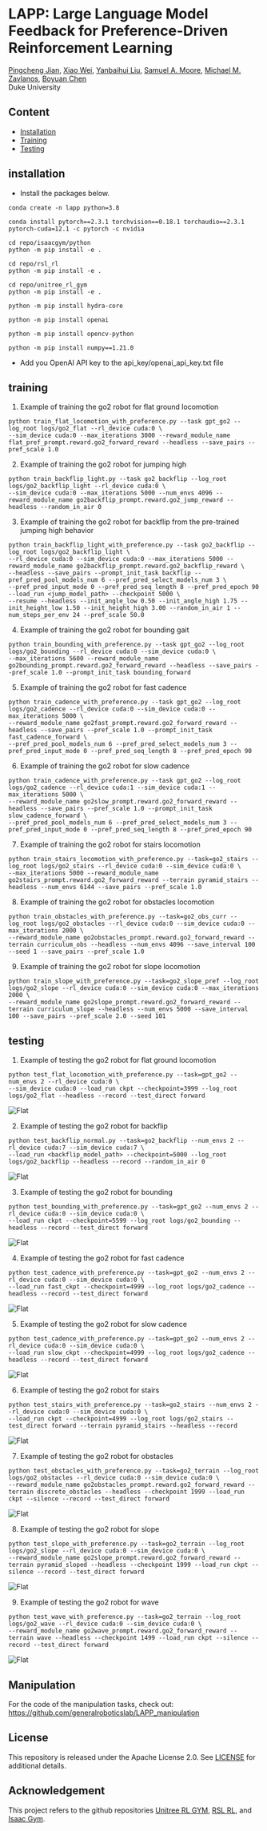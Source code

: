 # LAPP: Large Language Model Feedback for Preference-Driven Reinforcement Learning

[Pingcheng Jian](https://pingcheng-jian.github.io/),
[Xiao Wei](https://www.linkedin.com/in/xiao-wei-36a10b325/),
[Yanbaihui Liu](https://www.linkedin.com/in/yanbaihui-liu-19077216b/),
[Samuel A. Moore](https://samavmoore.github.io/),
[Michael M. Zavlanos](https://mems.duke.edu/faculty/michael-zavlanos),
[Boyuan Chen](http://boyuanchen.com/)
<br>
Duke University
<br>

## Content

- [Installation](#installation)
- [Training](#training)
- [Testing](#testing)

## installation
- Install the packages below.
```
conda create -n lapp python=3.8

conda install pytorch==2.3.1 torchvision==0.18.1 torchaudio==2.3.1 pytorch-cuda=12.1 -c pytorch -c nvidia

cd repo/isaacgym/python
python -m pip install -e .

cd repo/rsl_rl
python -m pip install -e .

cd repo/unitree_rl_gym
python -m pip install -e .

python -m pip install hydra-core

python -m pip install openai

python -m pip install opencv-python

python -m pip install numpy==1.21.0
```

- Add you OpenAI API key to the api_key/openai_api_key.txt file

## training
1. Example of training the go2 robot for flat ground locomotion
```
python train_flat_locomotion_with_preference.py --task gpt_go2 --log_root logs/go2_flat --rl_device cuda:0 \ 
--sim_device cuda:0 --max_iterations 3000 --reward_module_name flat_pref_prompt.reward.go2_forward_reward --headless --save_pairs --pref_scale 1.0
```

2. Example of training the go2 robot for jumping high
```
python train_backflip_light.py --task go2_backflip --log_root logs/go2_backflip_light --rl_device cuda:0 \ 
--sim_device cuda:0 --max_iterations 5000 --num_envs 4096 --reward_module_name go2backflip_prompt.reward.go2_jump_reward --headless --random_in_air 0
```

3. Example of training the go2 robot for backflip from the pre-trained jumping high behavior
```
python train_backflip_light_with_preference.py --task go2_backflip --log_root logs/go2_backflip_light \ 
--rl_device cuda:0 --sim_device cuda:0 --max_iterations 5000 --reward_module_name go2backflip_prompt.reward.go2_backflip_reward \ 
--headless --save_pairs --prompt_init_task backflip --pref_pred_pool_models_num 6 --pref_pred_select_models_num 3 \ 
--pref_pred_input_mode 0 --pref_pred_seq_length 8 --pref_pred_epoch 90 --load_run <jump_model_path> --checkpoint 5000 \ 
--resume --headless --init_angle_low 0.50 --init_angle_high 1.75 --init_height_low 1.50 --init_height_high 3.00 --random_in_air 1 --num_steps_per_env 24 --pref_scale 50.0
```

4. Example of training the go2 robot for bounding gait
```
python train_bounding_with_preference.py --task gpt_go2 --log_root logs/go2_bounding --rl_device cuda:0 --sim_device cuda:0 \
--max_iterations 5600 --reward_module_name go2bounding_prompt.reward.go2_forward_reward --headless --save_pairs --pref_scale 1.0 --prompt_init_task bounding_forward
```

5. Example of training the go2 robot for fast cadence
```
python train_cadence_with_preference.py --task gpt_go2 --log_root logs/go2_cadence --rl_device cuda:0 --sim_device cuda:0 --max_iterations 5000 \
--reward_module_name go2fast_prompt.reward.go2_forward_reward --headless --save_pairs --pref_scale 1.0 --prompt_init_task fast_cadence_forward \
--pref_pred_pool_models_num 6 --pref_pred_select_models_num 3 --pref_pred_input_mode 0 --pref_pred_seq_length 8 --pref_pred_epoch 90
```

6. Example of training the go2 robot for slow cadence
```
python train_cadence_with_preference.py --task gpt_go2 --log_root logs/go2_cadence --rl_device cuda:1 --sim_device cuda:1 --max_iterations 5000 \
--reward_module_name go2slow_prompt.reward.go2_forward_reward --headless --save_pairs --pref_scale 1.0 --prompt_init_task slow_cadence_forward \
--pref_pred_pool_models_num 6 --pref_pred_select_models_num 3 --pref_pred_input_mode 0 --pref_pred_seq_length 8 --pref_pred_epoch 90
```

7. Example of training the go2 robot for stairs locomotion
```
python train_stairs_locomotion_with_preference.py --task=go2_stairs --log_root logs/go2_stairs --rl_device cuda:0 --sim_device cuda:0 \
--max_iterations 5000 --reward_module_name go2stairs_prompt.reward.go2_forward_reward --terrain pyramid_stairs --headless --num_envs 6144 --save_pairs --pref_scale 1.0
```

8. Example of training the go2 robot for obstacles locomotion
```
python train_obstacles_with_preference.py --task=go2_obs_curr --log_root logs/go2_obstacles --rl_device cuda:0 --sim_device cuda:0 --max_iterations 2000 \
--reward_module_name go2obstacles_prompt.reward.go2_forward_reward --terrain curriculum_obs --headless --num_envs 4096 --save_interval 100 --seed 1 --save_pairs --pref_scale 1.0
```

9. Example of training the go2 robot for slope locomotion
```
python train_slope_with_preference.py --task=go2_slope_pref --log_root logs/go2_slope --rl_device cuda:0 --sim_device cuda:0 --max_iterations 2000 \
--reward_module_name go2slope_prompt.reward.go2_forward_reward --terrain curriculum_slope --headless --num_envs 5000 --save_interval 100 --save_pairs --pref_scale 2.0 --seed 101
```

## testing
1. Example of testing the go2 robot for flat ground locomotion
```
python test_flat_locomotion_with_preference.py --task=gpt_go2 --num_envs 2 --rl_device cuda:0 \
--sim_device cuda:0 --load_run ckpt --checkpoint=3999 --log_root logs/go2_flat --headless --record --test_direct forward
```
![Flat](test_videos/flat_forward.gif)

2. Example of testing the go2 robot for backflip
```
python test_backflip_normal.py --task=go2_backflip --num_envs 2 --rl_device cuda:7 --sim_device cuda:7 \ 
--load_run <backflip_model_path> --checkpoint=5000 --log_root logs/go2_backflip --headless --record --random_in_air 0
```
![Flat](test_videos/backflip.gif)

3. Example of testing the go2 robot for bounding
```
python test_bounding_with_preference.py --task=gpt_go2 --num_envs 2 --rl_device cuda:0 --sim_device cuda:0 \
--load_run ckpt --checkpoint=5599 --log_root logs/go2_bounding --headless --record --test_direct forward
```
![Flat](test_videos/bounding.gif)

4. Example of testing the go2 robot for fast cadence
```
python test_cadence_with_preference.py --task=gpt_go2 --num_envs 2 --rl_device cuda:0 --sim_device cuda:0 \
--load_run fast_ckpt --checkpoint=4999 --log_root logs/go2_cadence --headless --record --test_direct forward
```
![Flat](test_videos/fast_cadence.gif)

5. Example of testing the go2 robot for slow cadence
```
python test_cadence_with_preference.py --task=gpt_go2 --num_envs 2 --rl_device cuda:0 --sim_device cuda:0 \
--load_run slow_ckpt --checkpoint=4999 --log_root logs/go2_cadence --headless --record --test_direct forward
```
![Flat](test_videos/slow_cadence.gif)

6. Example of testing the go2 robot for stairs
```
python test_stairs_with_preference.py --task=go2_stairs --num_envs 2 --rl_device cuda:0 --sim_device cuda:0 \
--load_run ckpt --checkpoint=4999 --log_root logs/go2_stairs --test_direct forward --terrain pyramid_stairs --headless --record
```
![Flat](test_videos/stairs.gif)

7. Example of testing the go2 robot for obstacles
```
python test_obstacles_with_preference.py --task=go2_terrain --log_root logs/go2_obstacles --rl_device cuda:0 --sim_device cuda:0 \
--reward_module_name go2obstacles_prompt.reward.go2_forward_reward --terrain discrete_obstacles --headless --checkpoint 1999 --load_run ckpt --silence --record --test_direct forward
```
![Flat](test_videos/obstacles.gif)

8. Example of testing the go2 robot for slope
```
python test_slope_with_preference.py --task=go2_terrain --log_root logs/go2_slope --rl_device cuda:0 --sim_device cuda:0 \
--reward_module_name go2slope_prompt.reward.go2_forward_reward --terrain pyramid_sloped --headless --checkpoint 1999 --load_run ckpt --silence --record --test_direct forward
```
![Flat](test_videos/slope.gif)

9. Example of testing the go2 robot for wave
```
python test_wave_with_preference.py --task=go2_terrain --log_root logs/go2_wave --rl_device cuda:0 --sim_device cuda:0 \
--reward_module_name go2wave_prompt.reward.go2_forward_reward --terrain wave --headless --checkpoint 1499 --load_run ckpt --silence --record --test_direct forward
```
![Flat](test_videos/wave.gif)

## Manipulation

For the code of the manipulation tasks, check out: https://github.com/generalroboticslab/LAPP_manipulation

## License

This repository is released under the Apache License 2.0. See [LICENSE](LICENSE) for additional details.

## Acknowledgement

This project refers to the github repositories [Unitree RL GYM](https://github.com/unitreerobotics/unitree_rl_gym), 
[RSL RL](https://github.com/leggedrobotics/rsl_rl), and 
[Isaac Gym](https://github.com/isaac-sim/IsaacGymEnvs).

